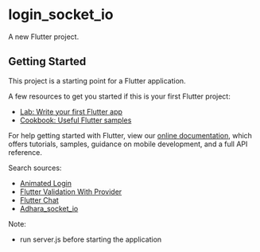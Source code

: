 # login_socket_io

A new Flutter project.

## Getting Started

This project is a starting point for a Flutter application.

A few resources to get you started if this is your first Flutter project:

- [Lab: Write your first Flutter app](https://flutter.dev/docs/get-started/codelab)
- [Cookbook: Useful Flutter samples](https://flutter.dev/docs/cookbook)

For help getting started with Flutter, view our
[online documentation](https://flutter.dev/docs), which offers tutorials,
samples, guidance on mobile development, and a full API reference.

Search sources:

- [Animated Login](https://github.com/gdrtrts/animated-login)
- [Flutter Validation With Provider](https://github.com/nhandrew/validationprovider)
- [Flutter Chat](https://github.com/Apress/practical-flutter/tree/master/ch_07%2B08/flutter_chat)
- [Adhara_socket_io](https://pub.dev/packages/adhara_socket_io)

Note:

- run server.js before starting the application


